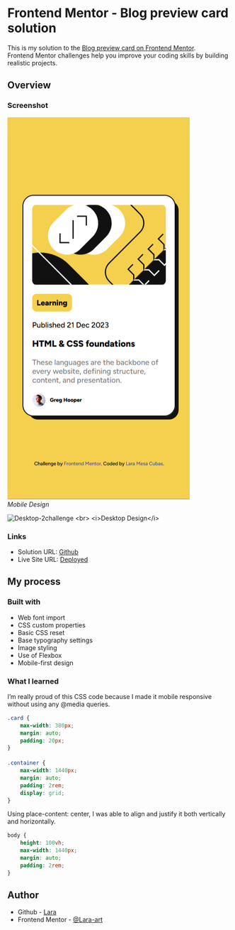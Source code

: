 # Frontend Mentor - Blog preview card solution

This is my solution to the <a href="https://www.frontendmentor.io/challenges/blog-preview-card-ckPaj01IcS"> Blog preview card on Frontend Mentor</a>.<br> Frontend Mentor challenges help you improve your coding skills by building realistic projects. 


## Overview

### Screenshot

![Mobile-2challenge](https://github.com/Lara-art/Blog-preview-card/blob/main/screenshot/Mobile.PNG)
<br>
<i>Mobile Design</i>


![Desktop-2challenge]([https://github.com/Lara-art/Blog-preview-card/assets/62111495/fca883bf-5f25-426e-ba6f-94cb03d0f4ed](https://github.com/Lara-art/Blog-preview-card/blob/main/screenshot/Desktop.PNG))
<br>
<i>Desktop Design</i>

### Links

- Solution URL: [Github]([https://github.com/Lara-art/QR-code-component](https://github.com/Lara-art/Blog-preview-card))
- Live Site URL: [Deployed](https://lara-art.github.io/QR-code-component/)

## My process

### Built with

- Web font import
- CSS custom properties
- Basic CSS reset
- Base typography settings
- Image styling
- Use of Flexbox
- Mobile-first design


### What I learned

I’m really proud of this CSS code because I made it mobile responsive without using any @media queries.


```css
.card {
    max-width: 380px;
    margin: auto;
    padding: 20px;
}

.container {
    max-width: 1440px;
    margin: auto;
    padding: 2rem;
    display: grid;
}
```
Using place-content: center, I was able to align and justify it both vertically and horizontally.

```css
body {
    height: 100vh;
    max-width: 1440px;
    margin: auto;
    padding: 2rem;
}
```


## Author

- Github - [Lara](https://github.com/Lara-art)
- Frontend Mentor - [@Lara-art](https://www.frontendmentor.io/profile/Lara-art)
